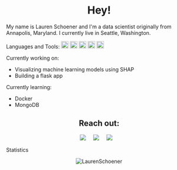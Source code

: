 <h1 align="center">Hey!</h1> 

<p>My name is Lauren Schoener and I'm a data scientist originally from Annapolis, Maryland. I currently live in Seattle, Washington. </p>

Languages and Tools:
<code><img height="20" alt="Python" src="https://img.shields.io/badge/python%20-%2314354C.svg?&style=for-the-badge&logo=python&logoColor=white"/></code>
<code><img height="20" alt="Pandas" src="https://img.shields.io/badge/pandas%20-%23150458.svg?&style=for-the-badge&logo=pandas&logoColor=white" /></code>
<code><img height="20" alt="NumPy" src="https://img.shields.io/badge/numpy%20-%23013243.svg?&style=for-the-badge&logo=numpy&logoColor=white" /></code>
<code><img height="20" alt="Postgres" src ="https://img.shields.io/badge/postgres-%23316192.svg?&style=for-the-badge&logo=postgresql&logoColor=white"/></code>
<code><img height="20" alt="Jupyter" src="https://img.shields.io/badge/Jupyter%20-%23F37626.svg?&style=for-the-badge&logo=Jupyter&logoColor=white" /></code>


Currently working on:
- Visualizing machine learning models using SHAP
- Building a flask app

Currently learning:
- Docker
- MongoDB

<h2  align="center">Reach out:</h2>
<p align="center">
  <a target="_blank"href="https://www.linkedin.com/in/laurenschoener/"><img src="https://img.shields.io/badge/linkedin-%230077B5.svg?&style=for-the-badge&logo=linkedin&logoColor=white" /></a>&nbsp;&nbsp;&nbsp;&nbsp;
  <a target="_blank"href="https://twitter.com/laurenschoener_"><img src="https://img.shields.io/badge/twitter-%231DA1F2.svg?&style=for-the-badge&logo=twitter&logoColor=white" /></a>&nbsp;&nbsp;&nbsp;&nbsp;
  <a href="mailto:lauren.schoener5@gmail.com"><img src="https://img.shields.io/badge/gmail-%23D14836.svg?&style=for-the-badge&logo=gmail&logoColor=white" /></a>&nbsp;&nbsp;&nbsp;&nbsp;
</p>

Statistics

<p align="center"> <img src="https://github-readme-stats.vercel.app/api?username=laurenschoener&show_icons=true&theme=gotham" alt="LaurenSchoener" />


